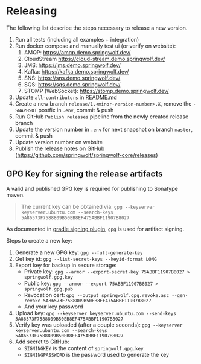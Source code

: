 # Releasing

The following list describe the steps necessary to release a new version.

1. Run all tests (including all examples + integration)
2. Run docker compose and manually test ui (or verify on website):
   1. AMQP: https://amqp.demo.springwolf.dev/
   2. CloudStream https://cloud-stream.demo.springwolf.dev/
   3. JMS: https://jms.demo.springwolf.dev/
   4. Kafka: https://kafka.demo.springwolf.dev/
   5. SNS: https://sns.demo.springwolf.dev/
   6. SQS: https://sqs.demo.springwolf.dev/
   7. STOMP (WebSocket): https://stomp.demo.springwolf.dev/
3. Update `all-contributors` in [README.md](README.md)
4. Create a new branch `release/1.<minor-version-number>.X`, remove the `-SNAPHSOT` postfix in `.env`, commit & push
5. Run GitHub `Publish releases` pipeline from the newly created release branch
6. Update the version number in `.env` for next snapshot on branch `master`, commit & push
7. Update version number on website
8. Publish the release notes on GitHub (https://github.com/springwolf/springwolf-core/releases)

## GPG Key for signing the release artifacts

A valid and published GPG key is required for publishing to Sonatype maven.

> The current key can be obtained via:
> `gpg --keyserver keyserver.ubuntu.com --search-keys 5A86573F7588809B50EB8EF475ABBF11907B8027`

As documented in [gradle signing plugin](https://docs.gradle.org/current/userguide/signing_plugin.html),
`gpg` is used for artifact signing.

Steps to create a new key:
1. Generate a new GPG key: `gpg --full-generate-key`
2. Get key id: `gpg --list-secret-keys --keyid-format LONG`
3. Export key for backup in secure storage:
    - Private key: `gpg --armor --export-secret-key 75ABBF11907B8027 > springwolf.gpg.key`
    - Public key: `gpg --armor --export 75ABBF11907B8027 > springwolf.gpg.pub`
    - Revocation cert: `gpg --output springwolf.gpg.revoke.asc --gen-revoke 5A86573F7588809B50EB8EF475ABBF11907B8027`
    - And your key password
4. Upload key: `gpg --keyserver keyserver.ubuntu.com --send-keys 5A86573F7588809B50EB8EF475ABBF11907B8027`
5. Verify key was uploaded (after a couple seconds): `gpg --keyserver keyserver.ubuntu.com --search-keys 5A86573F7588809B50EB8EF475ABBF11907B8027`
6. Add secret to GitHub:
    - `SIGNINGKEY` is the content of `springwolf.gpg.key`
    - `SIGNINGPASSWORD` is the password used to generate the key
